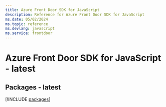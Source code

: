 ```yaml
---
title: Azure Front Door SDK for JavaScript
description: Reference for Azure Front Door SDK for JavaScript
ms.date: 05/02/2024
ms.topic: reference
ms.devlang: javascript
ms.service: frontdoor
---
```

# Azure Front Door SDK for JavaScript - latest
## Packages - latest
[!INCLUDE [packages](front-door-index.md)]